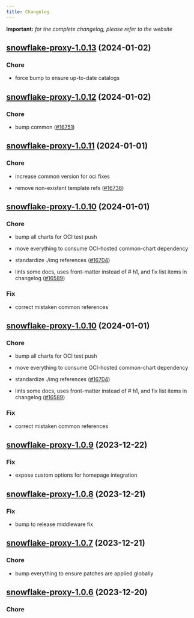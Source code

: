 ```yaml
---
title: Changelog
---
```


**Important:**
*for the complete changelog, please refer to the website*



## [snowflake-proxy-1.0.13](https://github.com/truecharts/charts/compare/snowflake-proxy-1.0.12...snowflake-proxy-1.0.13) (2024-01-02)

### Chore



- force bump to ensure up-to-date catalogs


## [snowflake-proxy-1.0.12](https://github.com/truecharts/charts/compare/snowflake-proxy-1.0.11...snowflake-proxy-1.0.12) (2024-01-02)

### Chore



- bump common ([#16751](https://github.com/truecharts/charts/issues/16751))


## [snowflake-proxy-1.0.11](https://github.com/truecharts/charts/compare/snowflake-proxy-1.0.10...snowflake-proxy-1.0.11) (2024-01-01)

### Chore



- increase common version for oci fixes

- remove non-existent template refs ([#16738](https://github.com/truecharts/charts/issues/16738))


## [snowflake-proxy-1.0.10](https://github.com/truecharts/charts/compare/snowflake-proxy-1.0.9...snowflake-proxy-1.0.10) (2024-01-01)

### Chore



- bump all charts for OCI test push

- move everything to consume OCI-hosted common-chart dependency

- standardize ./img references ([#16704](https://github.com/truecharts/charts/issues/16704))

- lints some docs, uses front-matter instead of # h1, and fix list items in changelog ([#16589](https://github.com/truecharts/charts/issues/16589))

### Fix



- correct mistaken common references


## [snowflake-proxy-1.0.10](https://github.com/truecharts/charts/compare/snowflake-proxy-1.0.9...snowflake-proxy-1.0.10) (2024-01-01)

### Chore



- bump all charts for OCI test push

- move everything to consume OCI-hosted common-chart dependency

- standardize ./img references ([#16704](https://github.com/truecharts/charts/issues/16704))

- lints some docs, uses front-matter instead of # h1, and fix list items in changelog ([#16589](https://github.com/truecharts/charts/issues/16589))

### Fix



- correct mistaken common references
## [snowflake-proxy-1.0.9](https://github.com/truecharts/charts/compare/snowflake-proxy-1.0.8...snowflake-proxy-1.0.9) (2023-12-22)

### Fix

- expose custom options for homepage integration

## [snowflake-proxy-1.0.8](https://github.com/truecharts/charts/compare/snowflake-proxy-1.0.7...snowflake-proxy-1.0.8) (2023-12-21)

### Fix

- bump to release middleware fix

## [snowflake-proxy-1.0.7](https://github.com/truecharts/charts/compare/snowflake-proxy-1.0.6...snowflake-proxy-1.0.7) (2023-12-21)

### Chore

- bump everything to ensure patches are applied globally

## [snowflake-proxy-1.0.6](https://github.com/truecharts/charts/compare/snowflake-proxy-1.0.5...snowflake-proxy-1.0.6) (2023-12-20)

### Chore
